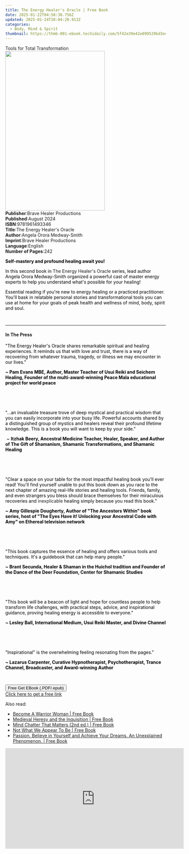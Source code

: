 ```yaml
---
title: The Energy Healer's Oracle | Free Book
date: 2025-01-22T04:58:38.756Z
updated: 2025-01-24T20:04:20.913Z
categories:
  - Body, Mind & Spirit
thumbnail: https://thmb-001-ebook.techidaily.com/5f42e39e42e899529bd3ecb268fbd70ab7951f1e60d338dabee56277b1684116.jpg
---
```

<main id="book-container">
  <div class="flex flex-col">
    <div class="book-brief flex-1 py-6 px-4 sm:p-6 md:py-10 md:px-8">
      <!-- brief-->
      <div class="book-brief-main">Tools for Total Transformation</div>
    </div>
    <div
      class="book-meta-info flex-1 grid gap-4 col-start-1 col-end-3 row-start-1 sm:mb-6 sm:grid-cols-4 lg:gap-6 lg:col-start-2 lg:row-end-6 lg:row-span-6 lg:mb-0"
    >
      <div
        class="book-meta-info-left place-content-center mt-4 p-4 text-sm leading-6 col-start-2 col-span-2 dark:text-slate-400"
      >
        <img
          class="w-full h-500 object-cover rounded-lg sm:h-255 sm:col-span-2 lg:col-span-full"
          src="https://img-001-ebook.techidaily.com/0f9afdc53e672e97082515c5367718c87024a1067d8ac60e3a2bd9448c4d35da.jpg"
          alt=""
          width="312"
          height="500"
        />
      </div>
      <div
        class="book-meta-info-right mt-2 col-start-1 row-start-2 col-span-3 self-center"
      >
        <!-- meta data  -->
        <div class="flex flex-col px-4 md:px-8">
          <div class="flex-1">
            <strong>Publisher</strong>:<span class="px-2"
              >Brave Healer Productions</span
            >
          </div>
          <div class="flex-1">
            <strong>Published</strong>:<span class="px-2">August 2024</span>
          </div>
          <div class="flex-1">
            <strong>ISBN</strong>:<span class="px-2">9781961493346</span>
          </div>
          <div class="flex-1">
            <strong>Title</strong>:<span class="px-2"
              >The Energy Healer&#39;s Oracle</span
            >
          </div>
          <div class="flex-1">
            <strong>Author</strong>:<span class="px-2"
              >Angela Orora Medway-Smith</span
            >
          </div>
          <div class="flex-1">
            <strong>Imprint</strong>:<span class="px-2"
              >Brave Healer Productions</span
            >
          </div>
          <div class="flex-1">
            <strong>Language</strong>:<span class="px-2">English</span>
          </div>
          <div class="flex-1">
            <strong>Number of Pages</strong>:<span class="px-2">242</span>
          </div>
        </div>
      </div>
    </div>
    <div class="book-description flex-1 py-6 px-4 sm:p-6 md:py-10 md:px-8">
      <div class="book-description-main">
        <div accordion-content="" id="description">
          <p>
            <strong style="color: rgb(0, 0, 0)"
              >Self-mastery and profound healing await you!</strong
            >
          </p>
          <p>
            <span style="color: rgb(0, 0, 0)">In this second book in&nbsp;</span
            >The Energy Healer's Oracle<span style="color: rgb(0, 0, 0)"
              >&nbsp;series, lead author Angela Orora Medway-Smith organized a
              powerful cast of master energy experts to help you understand
              what's possible for your healing!&nbsp;</span
            >
          </p>
          <p>
            <span style="color: rgb(0, 0, 0)"
              >Essential reading if you're new to energy healing or a practiced
              practitioner. You'll bask in relatable personal stories and
              transformational tools you can use at home for your goals of peak
              health and wellness of mind, body, spirit and soul.</span
            >
          </p>
          <p><br /></p>
        </div>
      </div>
    </div>
    <div class="book-excerpts flex-1 py-6 px-4 sm:p-6 md:py-10 md:px-8">
      <!-- excerpts-->
      <div class="book-excerpts-main">
        <hr />
        <h4 class="placeholder placeholder-heading">
          <span>In The Press</span>
        </h4>
        <p></p>
        <p>
          <span style="color: rgba(0, 0, 0, 1)"
            >"The Energy Healer's Oracle shares remarkable spiritual and healing
            experiences. It reminds us that with love and trust, there is a way
            of recovering from whatever trauma, tragedy, or illness we may
            encounter in our lives."</span
          >
        </p>
        <p>
          <strong style="color: rgba(0, 0, 0, 1)"
            >~ Pam Evans MBE,&nbsp;Author, Master Teacher of Usui Reiki and
            Seichem Healing, Founder of the multi-award-winning Peace Mala
            educational project for world peace</strong
          >
        </p>
        <p class="ql-align-center"><br /></p>
        <p><br /></p>
        <p>
          <span style="color: rgba(0, 0, 0, 1)"
            >"...an invaluable treasure trove of deep mystical and practical
            wisdom that you can easily incorporate into your busy life. Powerful
            accounts shared by a distinguished group of mystics and healers
            reveal their profound lifetime knowledge. This is a book you will
            want to keep by your side."</span
          >
        </p>
        <p>
          <span style="color: rgba(0, 0, 0, 1)">&nbsp;~&nbsp;</span
          ><strong style="color: rgba(0, 0, 0, 1)"
            >Itzhak Beery, Ancestral Medicine Teacher, Healer, Speaker, and
            Author of The Gift of Shamanism, Shamanic Transformations, and
            Shamanic Healing</strong
          >
        </p>
        <p class="ql-align-center"><br /></p>
        <p><br /></p>
        <p>
          <span style="color: rgba(0, 0, 0, 1)"
            >"Clear a space on your table for the most impactful&nbsp;healing
            book you'll ever read!&nbsp;You'll find yourself unable to put this
            book down as you&nbsp;race to the next chapter of amazing real-life
            stories and healing&nbsp;tools. Friends, family, and even strangers
            you bless should brace themselves for their miraculous recoveries
            and&nbsp;</span
          >inexplicable&nbsp;<span style="color: rgba(0, 0, 0, 1)"
            >healing simply because you read this book."&nbsp;</span
          >
        </p>
        <p>
          <strong style="color: rgba(0, 0, 0, 1)"
            >~ Amy Gillespie Dougherty, Author of&nbsp;"The Ancestors Within"
            book series, host of "The Eyes Have it! Unlocking your Ancestral
            Code with Amy" on Ethereal television network</strong
          >
        </p>
        <p class="ql-align-center"><br /></p>
        <p><br /></p>
        <p>
          <span style="color: rgba(0, 0, 0, 1)"
            >"This book captures the essence of healing and offers various tools
            and techniques. It's a guidebook that can help many people."</span
          >
        </p>
        <p>
          <strong style="color: rgba(0, 0, 0, 1)"
            >~ Brant Secunda, Healer &amp; Shaman in the Huichol tradition and
            Founder of the Dance of the Deer Foundation, Center for Shamanic
            Studies</strong
          >
        </p>
        <p class="ql-align-center"><br /></p>
        <p><br /></p>
        <p>
          <span style="color: rgba(0, 0, 0, 1)"
            >"This book will be a beacon of light and hope for countless people
            to help transform life challenges, with practical steps, advice, and
            inspirational guidance, proving healing energy is accessible to
            everyone."</span
          >
        </p>
        <p>
          <strong style="color: rgba(0, 0, 0, 1)"
            >~ Lesley Ball, International Medium, Usui Reiki Master, and Divine
            Channel</strong
          >
        </p>
        <p class="ql-align-center"><br /></p>
        <p><br /></p>
        <p>
          <span style="color: rgba(0, 0, 0, 1)"
            >"Inspirational" is the overwhelming feeling resonating from the
            pages."</span
          >
        </p>
        <p>
          <strong style="color: rgba(0, 0, 0, 1)"
            >~ Lazarus Carpenter, Curative Hypnotherapist, Psychotherapist,
            Trance Channel, Broadcaster, and Award-winning Author</strong
          >
        </p>
        <p><br /></p>
        <p></p>
      </div>
    </div>
    <div
      class="book-about-author flex-1 py-6 px-4 sm:p-6 md:py-10 md:px-8"
    ></div>
    <div class="book-free-get flex-1 py-6 px-4 sm:p-6 md:py-10 md:px-8">
      <button
        id="btn-free-get"
        class="bg-blue-500 hover:bg-blue-700 text-white font-bold py-2 px-4 rounded"
      >
        Free Get EBook (.PDF/.epub)
      </button>
      <div id="countdown-display" class="px-2 text-lg mt-2"></div>
      <a
        id="free-link"
        class="hidden bg-blue-500 hover:bg-blue-700 text-white font-bold py-2 px-4 rounded"
        href="https://www.ebooks.com/en-us/book/211437032/the-energy-healer-s-oracle/angela-orora-medway-smith/"
        target="_blank"
        >Click here to get a free link</a
      >
    </div>
    <script>
      let countdownTime = 0;
      let countdownInterval = null;
      document
        .getElementById('btn-free-get')
        .addEventListener('click', startCountdown);
      function startCountdown() {
        countdownTime = new Date().getTime() + 60000 * 3;
        countdownInterval = setInterval(updateCountdown, 1000);
        document.getElementById('btn-free-get').disabled = true;
        document
          .getElementById('btn-free-get')
          .classList.add('bg-gray-500', 'cursor-not-allowed');
      }
      function updateCountdown() {
        let currentTime = new Date().getTime();
        let timeLeft = countdownTime - currentTime;
        let secondsLeft = Math.floor(timeLeft / 1000);
        document.getElementById('countdown-display').innerHTML =
          `Remaining time: ${secondsLeft} seconds.`;
        if (secondsLeft <= 0) {
          clearInterval(countdownInterval);
          document.getElementById('btn-free-get').classList.add('hidden');
          document.getElementById('free-link').classList.remove('hidden');
          document.getElementById('countdown-display').innerHTML = '';
        }
      }
    </script>
  </div>
</main>

<ins class="adsbygoogle"
      style="display:block"
      data-ad-client="ca-pub-7571918770474297"
      data-ad-slot="8358498916"
      data-ad-format="auto"
      data-full-width-responsive="true"></ins>
    

<span class="atpl-alsoreadstyle">Also read:</span>
<div><ul>
<li><a href="https://novels-ebooks.techidaily.com/209846800-9780995707016-become-a-warrior-woman/"><u>Become A Warrior Woman | Free Book</u></a></li>
<li><a href="https://novels-ebooks.techidaily.com/209846765-9781944855062-medieval-heresy-and-the-inquisition/"><u>Medieval Heresy and the Inquisition | Free Book</u></a></li>
<li><a href="https://novels-ebooks.techidaily.com/209846596-9780994540492-mind-chatter-that-matters-2nd-ed/"><u>Mind Chatter That Matters (2nd ed.) | Free Book</u></a></li>
<li><a href="https://novels-ebooks.techidaily.com/209846673-9781941065280-not-what-we-appear-to-be/"><u>Not What We Appear To Be | Free Book</u></a></li>
<li><a href="https://novels-ebooks.techidaily.com/209846622-9781943131730-passion-believe-in-yourself-and-achieve-your-dreams-an-unexplained-phenomenon/"><u>Passion. Believe in Yourself and Achieve Your Dreams. An Unexplained Phenomenon. | Free Book</u></a></li>
</ul></div>

<!-- affiliate ads begin -->
<iframe width="560" height="315" src="https://www.youtube.com/embed/pGHmqD53gc8?si=ymgHIB6Aa7_MoUUf" title="YouTube video player" frameborder="0" allow="accelerometer; autoplay; clipboard-write; encrypted-media; gyroscope; picture-in-picture; web-share" referrerpolicy="strict-origin-when-cross-origin" allowfullscreen></iframe>
<!-- affiliate ads end -->

